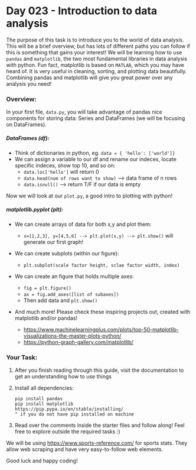 # Day 023 - Introduction to data analysis

The purpose of this task is to introduce you to the world of data analysis. This will be a brief overview, but has lots of different paths you can follow if this is something that gains your interest! We will be learning how to use `pandas` and `matplotlib`, the two most fundamental libraries in data analysis with python. Fun fact, matplotlib is based on `MATLAB`, which you may have heard of. It is very useful in cleaning, sorting, and plotting data beautifully. Combining pandas and matplotlib will give you great power over any analysis you need!

### Overview:

In your first file, `data.py`, you will take advantage of pandas nice components for storing data: Series and DataFrames (we will be focusing on DataFrames).

#####  DataFrames (df):
* Think of dictionaries in python, eg. `data = { 'hello': ['world']}`
* We can assign a variable to our df and rename our indeces, locate specific indeces, show top 10, and so on:
    * `data.loc['hello']` will return 0
    * `data.head(num of rows want to show)` --> data frame of n rows
    * `data.isnull()` --> return T/F if our data is empty


Now we will look at our `plot.py`, a good intro to plotting with python!

##### matplotlib.pyplot (plt):
* We can create arrays of data for both x,y and plot them:
    * `x=[1,2,3], y=[4,5,6] --> plt.plot(x,y) --> plt.show()` will generate our first graph!

* We can create subplots (within our figure):
    * `plt.subplot(scale factor height, sclae factor width, index)`

* We can create an figure that holds multiple axes:
    * `fig = plt.figure()`
    * `ax = fig.add_axes([list of subaxes])`
    * Then add data and `plt.show()`

* And much more! Please check these inspiring projects out, created with matplotlib and/or pandas!
    * https://www.machinelearningplus.com/plots/top-50-matplotlib-visualizations-the-master-plots-python/
    * https://python-graph-gallery.com/matplotlib/


### Your Task:

1. After you finish reading through this guide, visit the documentation to get an understanding how to use things

2. Install all dependencies:
    ```
    pip install pandas
    pip install matplotlib
    https://pip.pypa.io/en/stable/installing/
    ^ if you do not have pip installed on machine
    ```

3. Read over the comments inside the starter files and follow along! Feel free to explore outside the required tasks :)

We will be using https://www.sports-reference.com/ for sports stats. They allow web scraping and have very easy-to-follow web elements.

Good luck and happy coding!